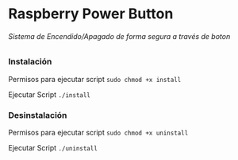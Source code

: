 # Raspberry Power Button
###### Sistema de Encendido/Apagado de forma segura a través de boton

### Instalación
Permisos para ejecutar script
`sudo chmod +x install`

Ejecutar Script `./install`

### Desinstalación
Permisos para ejecutar script
`sudo chmod +x uninstall`

Ejecutar Script `./uninstall`
